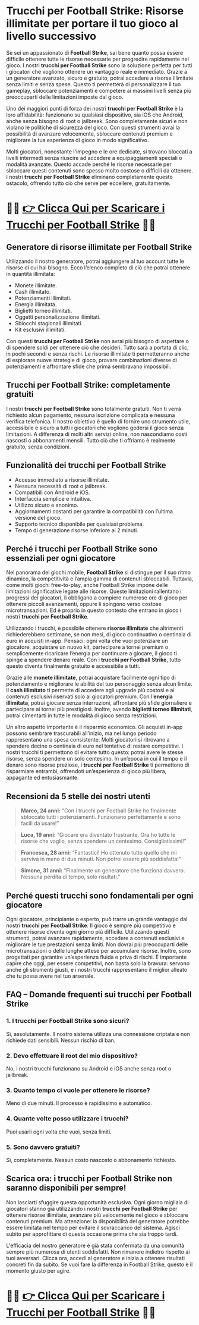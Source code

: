 <h1>Trucchi per Football Strike: Risorse illimitate per portare il tuo gioco al livello successivo</h1>

<p>Se sei un appassionato di <strong>Football Strike</strong>, sai bene quanto possa essere difficile ottenere tutte le risorse necessarie per progredire rapidamente nel gioco. I nostri <strong>trucchi per Football Strike</strong> sono la soluzione perfetta per tutti i giocatori che vogliono ottenere un vantaggio reale e immediato. Grazie a un generatore avanzato, sicuro e gratuito, potrai accedere a risorse illimitate senza limiti e senza spese. Questo ti permetterà di personalizzare il tuo gameplay, sbloccare potenziamenti e competere ai massimi livelli senza più preoccuparti delle limitazioni imposte dal gioco.</p>

<p>Uno dei maggiori punti di forza dei nostri <strong>trucchi per Football Strike</strong> è la loro affidabilità: funzionano su qualsiasi dispositivo, sia iOS che Android, anche senza bisogno di root o jailbreak. Sono completamente sicuri e non violano le politiche di sicurezza del gioco. Con questi strumenti avrai la possibilità di avanzare velocemente, sbloccare contenuti premium e migliorare la tua esperienza di gioco in modo significativo.</p>

<p>Molti giocatori, nonostante l'impegno e le ore dedicate, si trovano bloccati a livelli intermedi senza riuscire ad accedere a equipaggiamenti speciali o modalità avanzate. Questo accade perché le risorse necessarie per sbloccare questi contenuti sono spesso molto costose o difficili da ottenere. I nostri <strong>trucchi per Football Strike</strong> eliminano completamente questo ostacolo, offrendo tutto ciò che serve per eccellere, gratuitamente.</p>

# 🔴🔴 **[👉 Clicca Qui per Scaricare i Trucchi per Football Strike](https://tinyurl.com/ToccoGioco)** 🔴🔴

<h2>Generatore di risorse illimitate per Football Strike</h2>

<p>Utilizzando il nostro generatore, potrai aggiungere al tuo account tutte le risorse di cui hai bisogno. Ecco l’elenco completo di ciò che potrai ottenere in quantità illimitata:</p>

<ul>
  <li>Monete illimitate.</li>
  <li>Cash illimitato.</li>
  <li>Potenziamenti illimitati.</li>
  <li>Energia illimitata.</li>
  <li>Biglietti torneo illimitati.</li>
  <li>Oggetti personalizzazione illimitati.</li>
  <li>Sblocchi stagionali illimitati.</li>
  <li>Kit esclusivi illimitati.</li>
</ul>

<p>Con questi <strong>trucchi per Football Strike</strong> non avrai più bisogno di aspettare o di spendere soldi per ottenere ciò che desideri. Tutto sarà a portata di clic, in pochi secondi e senza rischi. Le risorse illimitate ti permetteranno anche di esplorare nuove strategie di gioco, provare combinazioni diverse di potenziamenti e affrontare sfide che prima sembravano impossibili.</p>

<h2>Trucchi per Football Strike: completamente gratuiti</h2>

<p>I nostri <strong>trucchi per Football Strike</strong> sono totalmente gratuiti. Non ti verrà richiesto alcun pagamento, nessuna iscrizione complicata e nessuna verifica telefonica. Il nostro obiettivo è quello di fornire uno strumento utile, accessibile e sicuro a tutti i giocatori che vogliono godersi il gioco senza limitazioni. A differenza di molti altri servizi online, non nascondiamo costi nascosti o abbonamenti mensili. Tutto ciò che ti offriamo è realmente gratuito, senza condizioni.</p>

<h2>Funzionalità dei trucchi per Football Strike</h2>

<ul>
  <li>Accesso immediato a risorse illimitate.</li>
  <li>Nessuna necessità di root o jailbreak.</li>
  <li>Compatibili con Android e iOS.</li>
  <li>Interfaccia semplice e intuitiva.</li>
  <li>Utilizzo sicuro e anonimo.</li>
  <li>Aggiornamenti costanti per garantire la compatibilità con l’ultima versione del gioco.</li>
  <li>Supporto tecnico disponibile per qualsiasi problema.</li>
  <li>Tempo di generazione risorse inferiore ai 2 minuti.</li>
</ul>

<h2>Perché i trucchi per Football Strike sono essenziali per ogni giocatore</h2>

<p>Nel panorama dei giochi mobile, <strong>Football Strike</strong> si distingue per il suo ritmo dinamico, la competitività e l’ampia gamma di contenuti sbloccabili. Tuttavia, come molti giochi free-to-play, anche Football Strike impone delle limitazioni significative legate alle risorse. Queste limitazioni rallentano i progressi dei giocatori, li obbligano a compiere numerose ore di gioco per ottenere piccoli avanzamenti, oppure li spingono verso costose microtransazioni. Ed è proprio in questo contesto che entrano in gioco i nostri <strong>trucchi per Football Strike</strong>.</p>

<p>Utilizzando i trucchi, è possibile ottenere <strong>risorse illimitate</strong> che altrimenti richiederebbero settimane, se non mesi, di gioco continuativo o centinaia di euro in acquisti in-app. Pensaci: ogni volta che vuoi potenziare un giocatore, acquistare un nuovo kit, partecipare a tornei premium o semplicemente ricaricare l’energia per continuare a giocare, il gioco ti spinge a spendere denaro reale. Con i <strong>trucchi per Football Strike</strong>, tutto questo diventa finalmente gratuito e accessibile a tutti.</p>

<p>Grazie alle <strong>monete illimitate</strong>, potrai acquistare facilmente ogni tipo di potenziamento e migliorare le abilità del tuo personaggio senza alcun limite. Il <strong>cash illimitato</strong> ti permette di accedere agli upgrade più costosi e ai contenuti esclusivi riservati solo ai giocatori premium. Con l’<strong>energia illimitata</strong>, potrai giocare senza interruzioni, affrontare più sfide giornaliere e partecipare ai tornei più prestigiosi. Inoltre, avendo <strong>biglietti torneo illimitati</strong>, potrai cimentarti in tutte le modalità di gioco senza restrizioni.</p>

<p>Un altro aspetto importante è il risparmio economico. Gli acquisti in-app possono sembrare trascurabili all’inizio, ma nel lungo periodo rappresentano una spesa consistente. Molti giocatori si ritrovano a spendere decine o centinaia di euro nel tentativo di restare competitivi. I nostri trucchi ti permettono di evitare tutto questo: potrai avere le stesse risorse, senza spendere un solo centesimo. In un’epoca in cui il tempo e il denaro sono risorse preziose, i <strong>trucchi per Football Strike</strong> ti permettono di risparmiare entrambi, offrendoti un’esperienza di gioco più libera, appagante ed entusiasmante.</p>

<h2>Recensioni da 5 stelle dei nostri utenti</h2>

<blockquote>
  <p><strong>Marco, 24 anni:</strong> “Con i trucchi per Football Strike ho finalmente sbloccato tutti i potenziamenti. Funzionano perfettamente e sono facili da usare!”</p>
</blockquote>
<blockquote>
  <p><strong>Luca, 19 anni:</strong> “Giocare era diventato frustrante. Ora ho tutte le risorse che voglio, senza spendere un centesimo. Consigliatissimi!”</p>
</blockquote>
<blockquote>
  <p><strong>Francesca, 28 anni:</strong> “Fantastici! Ho ottenuto tutto quello che mi serviva in meno di due minuti. Non potrei essere più soddisfatta!”</p>
</blockquote>
<blockquote>
  <p><strong>Simone, 31 anni:</strong> “Finalmente un generatore che funziona davvero. Nessuna perdita di tempo, solo risultati.”</p>
</blockquote>

<h2>Perché questi trucchi sono fondamentali per ogni giocatore</h2>

<p>Ogni giocatore, principiante o esperto, può trarre un grande vantaggio dai nostri <strong>trucchi per Football Strike</strong>. Il gioco è sempre più competitivo e ottenere risorse diventa ogni giorno più difficile. Utilizzando questi strumenti, potrai avanzare rapidamente, accedere a contenuti esclusivi e migliorare le tue prestazioni senza limiti. Non dovrai più preoccuparti delle microtransazioni o delle lunghe attese per accumulare risorse. Inoltre, sono progettati per garantire un’esperienza fluida e priva di rischi. È importante capire che oggi, per essere competitivi, non basta solo la bravura: servono anche gli strumenti giusti, e i nostri trucchi rappresentano il miglior alleato che tu possa avere nel tuo arsenale.</p>

<h2>FAQ – Domande frequenti sui trucchi per Football Strike</h2>

<h3>1. I trucchi per Football Strike sono sicuri?</h3>
<p>Sì, assolutamente. Il nostro sistema utilizza una connessione criptata e non richiede dati sensibili. Nessun rischio di ban.</p>

<h3>2. Devo effettuare il root del mio dispositivo?</h3>
<p>No, i nostri trucchi funzionano su Android e iOS anche senza root o jailbreak.</p>

<h3>3. Quanto tempo ci vuole per ottenere le risorse?</h3>
<p>Meno di due minuti. Il processo è rapidissimo e automatico.</p>

<h3>4. Quante volte posso utilizzare i trucchi?</h3>
<p>Puoi usarli ogni volta che vuoi, senza limiti.</p>

<h3>5. Sono davvero gratuiti?</h3>
<p>Sì, completamente. Nessun costo nascosto o abbonamento richiesto.</p>

<h2>Scarica ora: i trucchi per Football Strike non saranno disponibili per sempre!</h2>

<p>Non lasciarti sfuggire questa opportunità esclusiva. Ogni giorno migliaia di giocatori stanno già utilizzando i nostri <strong>trucchi per Football Strike</strong> per ottenere risorse illimitate, avanzare più velocemente nel gioco e sbloccare contenuti premium. Ma attenzione: la disponibilità del generatore potrebbe essere limitata nel tempo per evitare il sovraccarico del sistema. Agisci subito per approfittare di questa occasione prima che sia troppo tardi.</p>

<p>L'efficacia del nostro generatore è già stata confermata da una comunità sempre più numerosa di utenti soddisfatti. Non rimanere indietro rispetto ai tuoi avversari. Clicca ora, accedi al generatore e inizia a ottenere risultati concreti fin da subito. Se vuoi fare la differenza in Football Strike, questo è il momento giusto per agire.</p>

# 🔴🔴 **[👉 Clicca Qui per Scaricare i Trucchi per Football Strike](https://tinyurl.com/ToccoGioco)** 🔴🔴
